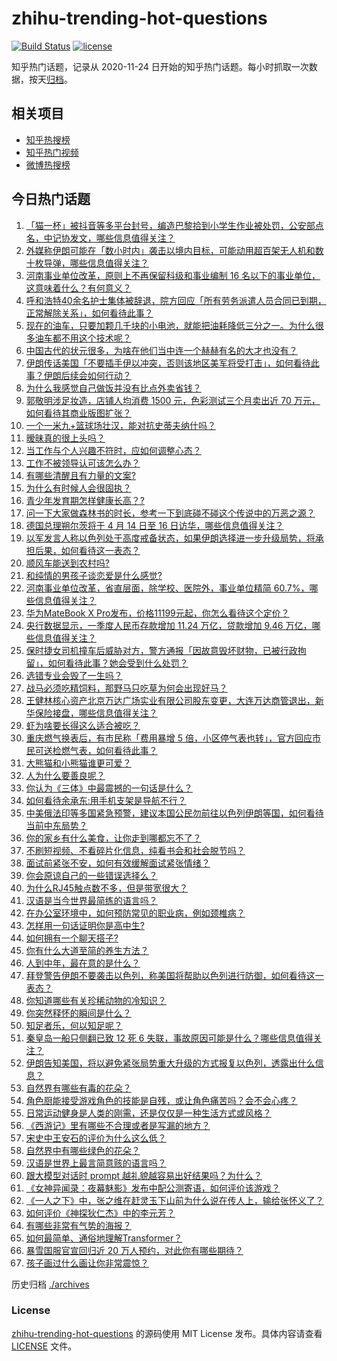 # zhihu-trending-hot-questions

[![Build Status](https://github.com/justjavac/zhihu-trending-hot-questions/workflows/ci/badge.svg?branch=master)](https://github.com/justjavac/zhihu-trending-hot-questions/actions)
[![license](https://img.shields.io/github/license/justjavac/zhihu-trending-hot-questions)](https://github.com/justjavac/zhihu-trending-hot-questions/blob/master/LICENSE)

知乎热门话题，记录从 2020-11-24
日开始的知乎热门话题。每小时抓取一次数据，按天[归档](./archives)。

## 相关项目

- [知乎热搜榜](https://github.com/justjavac/zhihu-trending-top-search)
- [知乎热门视频](https://github.com/justjavac/zhihu-trending-hot-video)
- [微博热搜榜](https://github.com/justjavac/weibo-trending-hot-search)

## 今日热门话题

<!-- BEGIN -->
<!-- 最后更新时间 Sun Apr 14 2024 03:12:03 GMT+0800 (China Standard Time) -->

1. [「猫一杯」被抖音等多平台封号，编造巴黎拾到小学生作业被处罚，公安部点名，中记协发文，哪些信息值得关注？](https://www.zhihu.com/question/652840437)
1. [外媒称伊朗可能在「数小时内」袭击以境内目标，可能动用超百架无人机和数十枚导弹，哪些信息值得关注？](https://www.zhihu.com/question/652745232)
1. [河南事业单位改革，原则上不再保留科级和事业编制 16 名以下的事业单位，这意味着什么？有何意义？](https://www.zhihu.com/question/652796278)
1. [呼和浩特40余名护士集体被辞退，院方回应「所有劳务派遣人员合同已到期，正常解除关系」，如何看待此事？](https://www.zhihu.com/question/652826604)
1. [现在的油车，只要加颗几千块的小电池，就能把油耗降低三分之一。为什么很多油车都不用这个技术呢？](https://www.zhihu.com/question/652140838)
1. [中国古代的状元很多，为啥在他们当中连一个赫赫有名的大才也没有？](https://www.zhihu.com/question/652680551)
1. [伊朗传话美国「不要插手伊以冲突，否则该地区美军将受打击」，如何看待此事？伊朗后续会如何行动？](https://www.zhihu.com/question/652816243)
1. [为什么我感觉自己做饭并没有比点外卖省钱？](https://www.zhihu.com/question/438496778)
1. [郭敬明涉足妆造，店铺人均消费 1500 元，色彩测试三个月卖出近 70 万元，如何看待其商业版图扩张？](https://www.zhihu.com/question/652797174)
1. [一个一米九+篮球场壮汉，能对抗史蒂夫纳什吗？](https://www.zhihu.com/question/651955812)
1. [暧昧真的很上头吗？](https://www.zhihu.com/question/651469720)
1. [当工作与个人兴趣不符时，应如何调整心态？](https://www.zhihu.com/question/652615322)
1. [工作不被领导认可该怎么办？](https://www.zhihu.com/question/652753988)
1. [有哪些清醒且有力量的文案?](https://www.zhihu.com/question/652561501)
1. [为什么有时候人会很固执？](https://www.zhihu.com/question/652853214)
1. [青少年发育期怎样健康长高？?](https://www.zhihu.com/question/652850777)
1. [问一下大家做森林书的时长，参考一下到底碰不碰这个传说中的万恶之源？](https://www.zhihu.com/question/573856462)
1. [德国总理朔尔茨将于 4 月 14 日至 16 日访华，哪些信息值得关注？](https://www.zhihu.com/question/652718287)
1. [以军发言人称以色列处于高度戒备状态，如果伊朗选择进一步升级局势，将承担后果，如何看待这一表态？](https://www.zhihu.com/question/652837127)
1. [顺风车能送到农村吗?](https://www.zhihu.com/question/633838753)
1. [和纯情的男孩子谈恋爱是什么感觉?](https://www.zhihu.com/question/464706395)
1. [河南事业单位改革，省直层面，除学校、医院外，事业单位精简 60.7%，哪些信息值得关注？](https://www.zhihu.com/question/652809528)
1. [华为MateBook X Pro发布，价格11199元起，你怎么看待这个定价？](https://www.zhihu.com/question/652634192)
1. [央行数据显示，一季度人民币存款增加 11.24 万亿，贷款增加 9.46 万亿，哪些信息值得关注？](https://www.zhihu.com/question/652732463)
1. [保时捷女司机撞车后威胁对方，警方通报「因故意毁坏财物，已被行政拘留」，如何看待此事？她会受到什么处罚？](https://www.zhihu.com/question/652822714)
1. [选错专业会毁了一生吗？](https://www.zhihu.com/question/332797876)
1. [战马必须吃精饲料，那野马只吃草为何会出现好马？](https://www.zhihu.com/question/28227476)
1. [王健林核心资产北京万达广场实业有限公司股东变更，大连万达商管退出，新华保险接盘，哪些信息值得关注？](https://www.zhihu.com/question/652731728)
1. [虾为啥要长得这么适合被吃？](https://www.zhihu.com/question/642964232)
1. [重庆燃气换表后，有市民称「费用暴增 5 倍，小区停气表也转」，官方回应市民可送检燃气表，如何看待此事？](https://www.zhihu.com/question/652729300)
1. [大熊猫和小熊猫谁更可爱？](https://www.zhihu.com/question/652836713)
1. [人为什么要善良呢？](https://www.zhihu.com/question/35645891)
1. [你认为《三体》中最震撼的一句话是什么？](https://www.zhihu.com/question/385420567)
1. [如何看待余承东:用手机支架是导航不行？](https://www.zhihu.com/question/652646631)
1. [中美俄法印等多国紧急预警，建议本国公民勿前往以色列伊朗等国，如何看待当前中东局势？](https://www.zhihu.com/question/652792027)
1. [你的家乡有什么美食，让你走到哪都忘不了？](https://www.zhihu.com/question/643098245)
1. [不刷短视频、不看碎片化信息，纯看书会和社会脱节吗？](https://www.zhihu.com/question/573093752)
1. [面试前紧张不安，如何有效缓解面试紧张情绪？](https://www.zhihu.com/question/652791561)
1. [你会原谅自己的一些错误选择么？](https://www.zhihu.com/question/652182225)
1. [为什么RJ45触点数不多，但是带宽很大？](https://www.zhihu.com/question/578316441)
1. [汉语是当今世界最简练的语言吗？](https://www.zhihu.com/question/66497764)
1. [在办公室环境中，如何预防常见的职业病，例如颈椎病？](https://www.zhihu.com/question/652807181)
1. [怎样用一句话证明你是高中生?](https://www.zhihu.com/question/649678574)
1. [如何拥有一个聊天搭子?](https://www.zhihu.com/question/644083744)
1. [你有什么大道至简的养生方法？](https://www.zhihu.com/question/646397574)
1. [人到中年，最在意的是什么？](https://www.zhihu.com/question/652524334)
1. [拜登警告伊朗不要袭击以色列，称美国将帮助以色列进行防御，如何看待这一表态？](https://www.zhihu.com/question/652791940)
1. [你知道哪些有关珍稀动物的冷知识？](https://www.zhihu.com/question/652746998)
1. [你突然释怀的瞬间是什么？](https://www.zhihu.com/question/643013302)
1. [知足者乐，何以知足呢？](https://www.zhihu.com/question/650662385)
1. [秦皇岛一船只侧翻已致 12 死 6 失联，事故原因可能是什么？哪些信息值得关注？](https://www.zhihu.com/question/652849447)
1. [伊朗告知美国，将以避免紧张局势重大升级的方式报复以色列，透露出什么信息？](https://www.zhihu.com/question/652712442)
1. [自然界有哪些有毒的花朵？](https://www.zhihu.com/question/652799008)
1. [角色厨能接受游戏角色的技能是自残，或让角色痛苦吗？会不会心疼？](https://www.zhihu.com/question/649410016)
1. [日常运动健身是人类的刚需，还是仅仅是一种生活方式或风格？](https://www.zhihu.com/question/652235633)
1. [《西游记》里有哪些不合理或者是写漏的地方？](https://www.zhihu.com/question/652420524)
1. [宋史中王安石的评价为什么这么低？](https://www.zhihu.com/question/43145209)
1. [自然界中有哪些绿色的花朵？](https://www.zhihu.com/question/652799135)
1. [汉语是世界上最言简意赅的语言吗？](https://www.zhihu.com/question/652795747)
1. [跟大模型对话时 prompt 越礼貌越容易出好结果吗？为什么？](https://www.zhihu.com/question/627891044)
1. [《女神异闻录：夜幕魅影》发布中配公测寄语，如何评价该游戏？](https://www.zhihu.com/question/652362676)
1. [《一人之下》中，张之维在赶灵玉下山前为什么说在传人上，输给张怀义了？](https://www.zhihu.com/question/558945861)
1. [如何评价《神探狄仁杰》中的李元芳？](https://www.zhihu.com/question/58535668)
1. [有哪些非常有气势的海报？](https://www.zhihu.com/question/34829893)
1. [如何最简单、通俗地理解Transformer？](https://www.zhihu.com/question/445556653)
1. [暴雪国服官宣回归近 20 万人预约，对此你有哪些期待？](https://www.zhihu.com/question/652678880)
1. [孩子画过什么画让你非常震惊？](https://www.zhihu.com/question/341046974)

<!-- END -->

历史归档 [./archives](./archives)

### License

[zhihu-trending-hot-questions](https://github.com/justjavac/zhihu-trending-hot-questions)
的源码使用 MIT License 发布。具体内容请查看 [LICENSE](./LICENSE) 文件。
